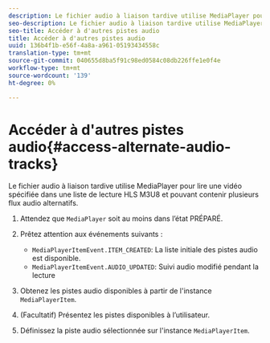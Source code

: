 ```yaml
---
description: Le fichier audio à liaison tardive utilise MediaPlayer pour lire une vidéo spécifiée dans une liste de lecture HLS M3U8 et pouvant contenir plusieurs flux audio alternatifs.
seo-description: Le fichier audio à liaison tardive utilise MediaPlayer pour lire une vidéo spécifiée dans une liste de lecture HLS M3U8 et pouvant contenir plusieurs flux audio alternatifs.
seo-title: Accéder à d'autres pistes audio
title: Accéder à d'autres pistes audio
uuid: 136b4f1b-e56f-4a8a-a961-05193434558c
translation-type: tm+mt
source-git-commit: 040655d8ba5f91c98ed0584c08db226ffe1e0f4e
workflow-type: tm+mt
source-wordcount: '139'
ht-degree: 0%

---
```



# Accéder à d&#39;autres pistes audio{#access-alternate-audio-tracks}

Le fichier audio à liaison tardive utilise MediaPlayer pour lire une vidéo spécifiée dans une liste de lecture HLS M3U8 et pouvant contenir plusieurs flux audio alternatifs.

1. Attendez que `MediaPlayer` soit au moins dans l’état PRÉPARÉ.
1. Prêtez attention aux événements suivants :

   * `MediaPlayerItemEvent.ITEM_CREATED`: La liste initiale des pistes audio est disponible.
   * `MediaPlayerItemEvent.AUDIO_UPDATED`: Suivi audio modifié pendant la lecture

1. Obtenez les pistes audio disponibles à partir de l&#39;instance `MediaPlayerItem`.
1. (Facultatif) Présentez les pistes disponibles à l’utilisateur.
1. Définissez la piste audio sélectionnée sur l&#39;instance `MediaPlayerItem`.
